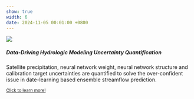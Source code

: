 ```yaml
---
show: true
width: 6
date: 2024-11-05 00:01:00 +0800
---
```

<div>
  <img data-src="{{ 'assets/images/proj33.png' | relative_url }}" class="lazy w-100 rounded-top" src="{{ '/assets/images/empty_300x200.png' | relative_url }}">
  <div class="card-body">
    <h5 class="card-title">Data-Driving Hydrologic Modeling Uncertainty Quantification</h5>
    <p class="card-text">
      Satellite precipitation, neural network weight, neural network structure and calibration target uncertainties are quantified to solve the over-confident issue in date-learning based ensemble streamflow prediction.
    </p>
    <p class="card-text"><small><a href="https://kaidiwisc.github.io/KaidiPeng.github.io/showcase/proj3" target="_blank">Click to learn more!</a></small></p>
  </div>
</div>
